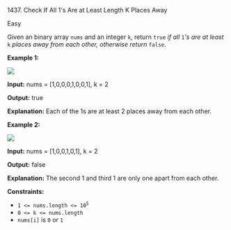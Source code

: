 1437\. Check If All 1's Are at Least Length K Places Away

Easy

Given an binary array `nums` and an integer `k`, return `true` _if all_ `1`_'s are at least_ `k` _places away from each other, otherwise return_ `false`.

**Example 1:**

![](https://leetcode-in-java.github.io/src/main/java/g1401_1500/s1437_check_if_all_1s_are_at_least_length_k_places_away/sample_1_1791.png)

**Input:** nums = [1,0,0,0,1,0,0,1], k = 2

**Output:** true

**Explanation:** Each of the 1s are at least 2 places away from each other.

**Example 2:**

![](https://leetcode-in-java.github.io/src/main/java/g1401_1500/s1437_check_if_all_1s_are_at_least_length_k_places_away/sample_2_1791.png)

**Input:** nums = [1,0,0,1,0,1], k = 2

**Output:** false

**Explanation:** The second 1 and third 1 are only one apart from each other.

**Constraints:**

*   <code>1 <= nums.length <= 10<sup>5</sup></code>
*   `0 <= k <= nums.length`
*   `nums[i]` is `0` or `1`